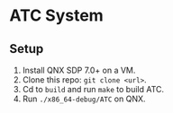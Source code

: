 # ATC System
## Setup
1. Install QNX SDP 7.0+ on a VM.
2. Clone this repo: `git clone <url>`.
3. Cd to `build` and run `make` to build ATC.
4. Run `./x86_64-debug/ATC` on QNX.